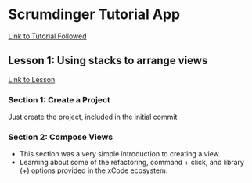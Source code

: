 # Scrumdinger Tutorial App

[Link to Tutorial Followed](https://developer.apple.com/tutorials/app-dev-training)

## Lesson 1: Using stacks to arrange views 

[Link to Lesson](https://developer.apple.com/tutorials/app-dev-training/using-stacks-to-arrange-views)

### Section 1: Create a Project

Just create the project, included in the initial commit

### Section 2: Compose Views

* This section was a very simple introduction to creating a view.
* Learning about some of the refactoring, command + click, and library (+) options provided in 
the xCode ecosystem.
